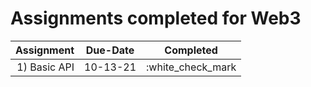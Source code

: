 # Assignments completed for Web3

| Assignment | Due-Date | Completed |
|-----------:|:---------:|:------------:|
| 1) Basic API  | 10-13-21 | :white_check_mark |